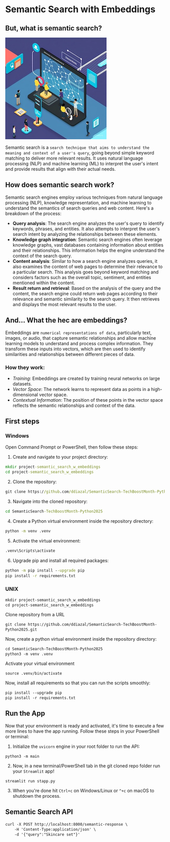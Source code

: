 # Semantic Search with Embeddings
## But, what is semantic search?
![Semantic Search Illustration](images/semanticSearch_metaImg.jpg)

Semantic search is a `search technique that aims to understand the meaning and context of a user's query`, going beyond simple keyword matching to deliver more relevant results. It uses natural language processing (NLP) and machine learning (ML) to interpret the user's intent and provide results that align with their actual needs. 

## How does semantic search work?
Semantic search engines employ various techniques from natural language processing (NLP), knowledge representation, and machine learning to understand the semantics of search queries and web content. Here's a breakdown of the process:

* **Query analysis**: The search engine analyzes the user's query to identify keywords, phrases, and entities. It also attempts to interpret the user's search intent by analyzing the relationships between these elements.
* **Knowledge graph integration**: Semantic search engines often leverage knowledge graphs, vast databases containing information about entities and their relationships. This information helps the engine understand the context of the search query.
* **Content analysis**: Similar to how a search engine analyzes queries, it also examines the content of web pages to determine their relevance to a particular search. This analysis goes beyond keyword matching and considers factors such as the overall topic, sentiment, and entities mentioned within the content.
* **Result return and retrieval**: Based on the analysis of the query and the content, the search engine could return  web pages according to their relevance and semantic similarity to the search query. It then retrieves and displays the most relevant results to the user.

## And... What the hec are embeddings?
Embeddings are `numerical representations of data`, particularly text, images, or audio, that capture semantic relationships and allow machine learning models to understand and process complex information. They transform these inputs into vectors, which are then used to identify similarities and relationships between different pieces of data. 

### How they work:
* _Training_: Embeddings are created by training neural networks on large datasets. 
* _Vector Space_: The network learns to represent data as points in a high-dimensional vector space. 
* _Contextual Information_: The position of these points in the vector space reflects the semantic relationships and context of the data. 

## First steps

### Windows
Open Command Prompt or PowerShell, then follow these steps:

1. Create and navigate to your project directory:

```cmd
mkdir project-semantic_search_w_embeddings
cd project-semantic_search_w_embeddings
```
2. Clone the repository:

```cmd
git clone https://github.com/ddiazal/SemanticSearch-TechBoostMonth-Python2025.git
```
3. Navigate into the cloned repository:

```cmd
cd SemanticSearch-TechBoostMonth-Python2025
```

4. Create a Python virtual environment inside the repository directory:

```cmd
python -m venv .venv
```
5. Activate the virtual environment:

```cmd
.venv\Scripts\activate
```
6. Upgrade pip and install all required packages:

```cmd
python -m pip install --upgrade pip
pip install -r requirements.txt
```

### UNIX
```shell
mkdir project-semantic_search_w_embeddings
cd project-semantic_search_w_embeddings
```
Clone repository from a URL
```shell
git clone https://github.com/ddiazal/SemanticSearch-TechBoostMonth-Python2025.git
```
Now, create a python virtual environment inside the repository directory:
```shell
cd SemanticSearch-TechBoostMonth-Python2025
python3 -m venv .venv
```
Activate your virtual environment
 ```shell
source .venv/bin/activate
```
Now, install all requirements so that you can run the scripts smoothly:
```shell
pip install --upgrade pip
pip install -r requirements.txt
```

## Run the App
Now that your environment is ready and activated, it's time to execute a few more lines to have the app running.
Follow these steps in your PowerShell or terminal:

1. Initialize the `uvicorn` engine in your root folder to run the API:
```shell
python3 -m main
```
2. Now, in a new terminal/PowerShell tab in the git cloned repo folder run your `Streamlit` app!
```shell
streamlit run stapp.py
```
3. When you're done hit `Ctrl+c` on Windows/Linux or `^+c` on macOS to shutdown the process.


## Semantic Search API

```shell
curl -X POST http://localhost:8000/semantic-response \
    -H 'Content-Type:application/json' \
    -d '{"query":"Skincare set"}'
```
